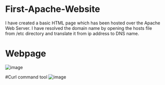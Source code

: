 # First-Apache-Website

I have created a basic HTML page which has been hosted over the Apache Web Server. I have resolved the domain name by opening the hosts file from /etc directory and translate it from ip address to DNS name.

# Webpage

![image](https://user-images.githubusercontent.com/72732443/208681998-cba599dc-454c-460c-bb37-ba8538572ab2.png)

#Curl command tool 
![image](https://user-images.githubusercontent.com/72732443/208682364-638c1171-0807-40c7-9b6b-1f144c99e4ac.png)

